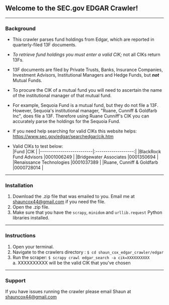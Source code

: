 ## Welcome to the SEC.gov EDGAR Crawler!  
---

### Background  

* This crawler parses fund holdings from Edgar, which are reported 
in quarterly-filed 13F documents.  

* *To retrieve fund holdings you must enter a valid CIK;*
not all CIKs return 13Fs.  

* 13F documents are filed by Private Trusts, Banks, Insurance
Companies, Investment Advisors, Institutional Managers and
Hedge Funds, but _**not**_ Mutual Funds.

* To procure the CIK of a mutual fund you will need to 
ascertain the name of the institutional manager of that 
mutual fund.  

* For example, Sequoia Fund is a mutual fund, but they do not file a 13F. 
However, Sequoia's institutional manager, "Ruane, Cunniff & Goldfarb Inc", 
does file a 13F. Therefore using Ruane Cunniff's CIK you can accurately 
parse the holdings for the Sequoia Fund.  

* If you need help searching for valid CIKs this website helps:  
https://www.sec.gov/edgar/searchedgar/cik.htm  

* Valid CIKs to test below:  
|Fund                      |CIK                  |
|--------------------------|:-------------------:|
|BlackRock Fund Advisors   |0001006249           |
|Bridgewater Associates    |0001350694           |
|Renaissance Technologies  |0001037389           |
|Ruane, Cunniff & Goldfarb |0000728014           |

---

### Installation  
1. Download the .zip file that was emailed to you. Email me at 
shauncox44@gmail.com if you need the file.  
2. Open the .zip file.  
3. Make sure that you have the `scrapy`, `minidom` and `urllib.request`
Python libraries installed.  

---

### Instructions  
1. Open your terminal.  
2. Navigate to the crawlers directory : `$ cd shaun_cox_edgar_crawler/edgar`  
3. Run the scraper: `$ scrapy crawl edgar_search -a cik=XXXXXXXXXX`  
  a. XXXXXXXXXX will be the valid CIK that you've chosen  

---

### Support  
If you have issues running the crawler please email Shaun at 
shauncox44@gmail.com  